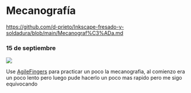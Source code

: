 # Mecanografía

https://github.com/d-prieto/Inkscape-fresado-y-soldadura/blob/main/Mecanograf%C3%ADa.md


### 15 de septiembre


![](https://raw.githubusercontent.com/miguelamgel1107/1er-trimestre-/main/Captura%20de%20pantalla%20de%202021-09-15%2012-22-23.png)

Use [AgileFingers](https://agilefingers.com/) para practicar un poco la mecanografia, al comienzo era un poco lento pero luego pude hacerlo un poco mas rapido pero me sigo equivocando 
